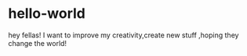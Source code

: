 # hello-world
hey fellas!
I want to improve my creativity,create new stuff ,hoping they change the world!
